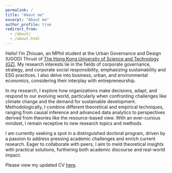 ```yaml
---
permalink: /
title: "About me"
excerpt: "About me"
author_profile: true
redirect_from: 
  - /about/
  - /about.html
---
```


Hello! I’m Zhixuan, an MPhil student at the Urban Governance and Design (UGOD) Thrust of [The Hong Kong University of Science and Technology (GZ)](https://www.hkust-gz.edu.cn/). My research interests lie in the fields of corporate governance, strategy, and corporate social responsibility, emphasizing sustainability and ESG practices. I also delve into business, urban, and environmental economics, considering their interplay with entrepreneurship. 

In my research, I explore how organizations make decisions, adapt, and respond to our evolving world, particularly when confronting challenges like climate change and the demand for sustainable development. Methodologically, I combine different theoretical and empirical techniques, ranging from causal inference and advanced data analytics to perspectives derived from theories like the resource-based view. With an ever-curious mindset, I remain receptive to new research topics and methods.

I am currently seeking a spot in a distinguished doctoral program, driven by a passion to address pressing academic challenges and enrich current research. Eager to collaborate with peers, I aim to meld theoretical insights with practical solutions, furthering both academic discourse and real-world impact.

Please view my updated CV [here](../assets/CV_ZhixuanGuo.pdf).
